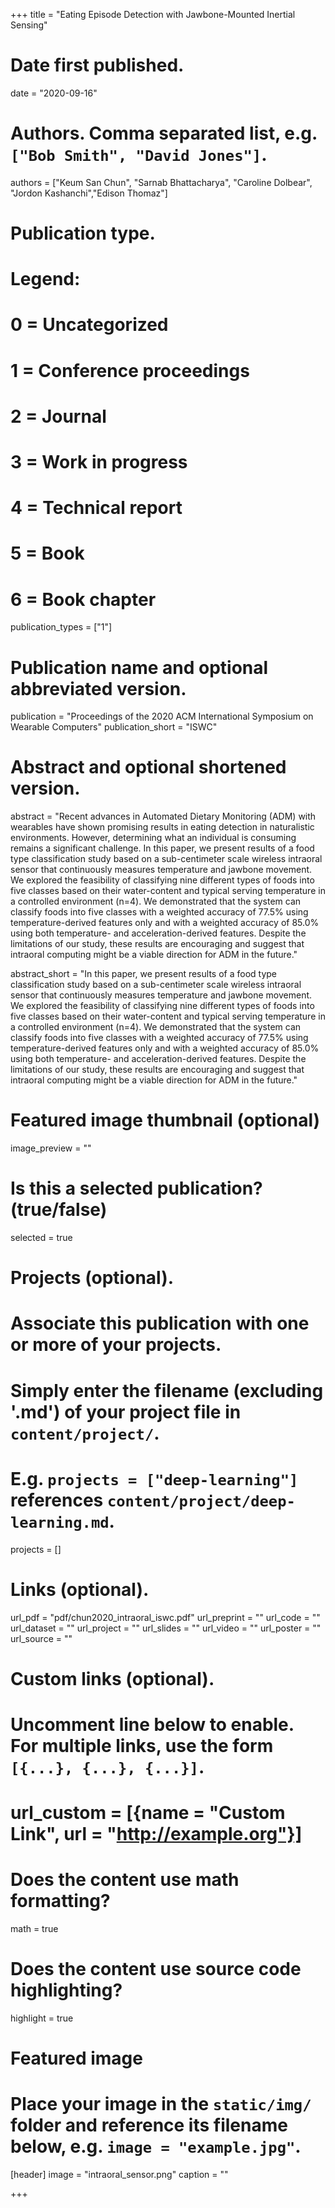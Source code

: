 +++
title = "Eating Episode Detection with Jawbone-Mounted Inertial Sensing"

# Date first published.
date = "2020-09-16"

# Authors. Comma separated list, e.g. `["Bob Smith", "David Jones"]`.
authors = ["Keum San Chun", "Sarnab Bhattacharya", "Caroline Dolbear", "Jordon Kashanchi","Edison Thomaz"]

# Publication type.
# Legend:
# 0 = Uncategorized
# 1 = Conference proceedings
# 2 = Journal
# 3 = Work in progress
# 4 = Technical report
# 5 = Book
# 6 = Book chapter
publication_types = ["1"]

# Publication name and optional abbreviated version.
publication = "Proceedings of the 2020 ACM International Symposium on Wearable Computers"
publication_short = "ISWC"

# Abstract and optional shortened version.
abstract = "Recent advances in Automated Dietary Monitoring (ADM) with wearables have shown promising results in eating detection in naturalistic environments. However, determining what an individual is consuming remains a significant challenge. In this paper, we present results of a food type classification study based on a sub-centimeter scale wireless intraoral sensor that continuously measures temperature and jawbone movement. We explored the feasibility of classifying nine different types of foods into five classes based on their water-content and typical serving temperature in a controlled environment (n=4). We demonstrated that the system can classify foods into five classes with a weighted accuracy of 77.5%  using temperature-derived features only and with a weighted accuracy of 85.0% using both temperature- and acceleration-derived features. Despite the limitations of our study, these results are encouraging and suggest that intraoral computing might be a viable direction for ADM in the future."

abstract_short = "In this paper, we present results of a food type classification study based on a sub-centimeter scale wireless intraoral sensor that continuously measures temperature and jawbone movement. We explored the feasibility of classifying nine different types of foods into five classes based on their water-content and typical serving temperature in a controlled environment (n=4). We demonstrated that the system can classify foods into five classes with a weighted accuracy of 77.5%  using temperature-derived features only and with a weighted accuracy of 85.0% using both temperature- and acceleration-derived features. Despite the limitations of our study, these results are encouraging and suggest that intraoral computing might be a viable direction for ADM in the future."

# Featured image thumbnail (optional)
image_preview = ""

# Is this a selected publication? (true/false)
selected = true

# Projects (optional).
#   Associate this publication with one or more of your projects.
#   Simply enter the filename (excluding '.md') of your project file in `content/project/`.
#   E.g. `projects = ["deep-learning"]` references `content/project/deep-learning.md`.
projects = [] 

# Links (optional).
url_pdf = "pdf/chun2020_intraoral_iswc.pdf"
url_preprint = ""
url_code = ""
url_dataset = ""
url_project = ""
url_slides = ""
url_video = ""
url_poster = ""
url_source = ""

# Custom links (optional).
#   Uncomment line below to enable. For multiple links, use the form `[{...}, {...}, {...}]`.
# url_custom = [{name = "Custom Link", url = "http://example.org"}]

# Does the content use math formatting?
math = true

# Does the content use source code highlighting?
highlight = true

# Featured image
# Place your image in the `static/img/` folder and reference its filename below, e.g. `image = "example.jpg"`.
[header]
image = "intraoral_sensor.png"
caption = ""

+++
